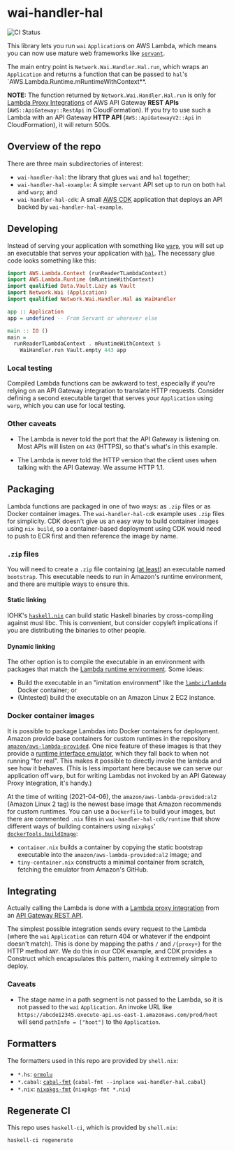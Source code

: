 # wai-handler-hal

![CI Status](https://github.com/tricycle/wai-handler-hal/actions/workflows/haskell-ci.yml/badge.svg)

This library lets you run `wai` `Application`s on AWS Lambda, which
means you can now use mature web frameworks like
[`servant`](https://hackage.haskell.org/package/servant).

The main entry point is `Network.Wai.Handler.Hal.run`, which wraps an
`Application` and returns a function that can be passed to `hal`'s
`AWS.Lambda.Runtime.mRuntimeWithContext**.

**NOTE:** The function returned by `Network.Wai.Handler.Hal.run` is
only for [Lambda Proxy
Integrations](https://docs.aws.amazon.com/apigateway/latest/developerguide/set-up-lambda-proxy-integrations.html)
of AWS API Gateway **REST APIs** (`AWS::ApiGateway::RestApi` in
CloudFormation). If you try to use such a Lambda with an API Gateway
**HTTP API** (`AWS::ApiGatewayV2::Api` in CloudFormation), it will
return 500s.

## Overview of the repo

There are three main subdirectories of interest:

* `wai-handler-hal`: the library that glues `wai` and `hal` together;
* `wai-handler-hal-example`: A simple `servant` API set up to run on
  both `hal` and `warp`; and
* `wai-handler-hal-cdk`: A small [AWS
  CDK](https://docs.aws.amazon.com/cdk/latest/guide/home.html)
  application that deploys an API backed by `wai-handler-hal-example`.

## Developing

Instead of serving your application with something like
[`warp`](https://hackage.haskell.org/package/warp), you will set up an
executable that serves your application with
[`hal`](https://hackage.haskell.org/package/hal). The necessary glue
code looks something like this:

```haskell
import AWS.Lambda.Context (runReaderTLambdaContext)
import AWS.Lambda.Runtime (mRuntimeWithContext)
import qualified Data.Vault.Lazy as Vault
import Network.Wai (Application)
import qualified Network.Wai.Handler.Hal as WaiHandler

app :: Application
app = undefined -- From Servant or wherever else

main :: IO ()
main =
  runReaderTLambdaContext . mRuntimeWithContext $
    WaiHandler.run Vault.empty 443 app
```

### Local testing

Compiled Lambda functions can be awkward to test, especially if you're
relying on an API Gateway integration to translate HTTP
requests. Consider defining a second executable target that serves
your `Application` using `warp`, which you can use for local
testing.

### Other caveats

* The Lambda is never told the port that the API Gateway is listening
  on. Most APIs will listen on `443` (HTTPS), so that's what's in this
  example.

* The Lambda is never told the HTTP version that the client uses when
  talking with the API Gateway. We assume HTTP 1.1.

## Packaging

Lambda functions are packaged in one of two ways: as `.zip` files or
as Docker container images. The `wai-handler-hal-cdk` example uses
`.zip` files for simplicity. CDK doesn't give us an easy way to build
container images using `nix build`, so a container-based deployment
using CDK would need to push to ECR first and then reference the image
by name.

### `.zip` files

You will need to create a `.zip` file containing ([at
least](https://docs.aws.amazon.com/lambda/latest/dg/runtimes-custom.html#runtimes-custom-build))
an executable named `bootstrap`. This executable needs to run in
Amazon's runtime environment, and there are multiple ways to ensure
this.

#### Static linking

IOHK's [`haskell.nix`](https://github.com/input-output-hk/haskell.nix)
can build static Haskell binaries by cross-compiling against musl
libc. This is convenient, but consider copyleft implications if you
are distributing the binaries to other people.

#### Dynamic linking

The other option is to compile the executable in an environment with
packages that match the [Lambda runtime
environment](https://docs.aws.amazon.com/lambda/latest/dg/lambda-runtimes.html). Some
ideas:

* Build the executable in an "imitation environment" like the [`lambci/lambda`](https://hub.docker.com/r/lambci/lambda) Docker container; or
* (Untested) build the executable on an Amazon Linux 2 EC2 instance.

### Docker container images

It is possible to package Lambdas into Docker containers for
deployment. Amazon provide base containers for custom runtimes in the
repository
[`amazon/aws-lambda-provided`](https://hub.docker.com/r/amazon/aws-lambda-provided/). One
nice feature of these images is that they provide a [runtime interface
emulator](https://docs.aws.amazon.com/lambda/latest/dg/images-test.html#images-test-AWSbase),
which they fall back to when not running "for real". This makes it
possible to directly invoke the lambda and see how it behaves. (This
is less important here because we can serve our application off
`warp`, but for writing Lambdas not invoked by an API Gateway Proxy
Integration, it's handy.)

At the time of writing (2021-04-06), the
`amazon/aws-lambda-provided:al2` (Amazon Linux 2 tag) is the newest
base image that Amazon recommends for custom runtimes. You can use a
`Dockerfile` to build your images, but there are commented `.nix`
files in `wai-handler-hal-cdk/runtime` that show different ways of
building containers using `nixpkgs`'
[`dockerTools.buildImage`](https://nixos.org/manual/nixpkgs/stable/#ssec-pkgs-dockerTools-buildImage):

* `container.nix` builds a container by copying the static bootstrap
  executable into the `amazon/aws-lambda-provided:al2` image; and
* `tiny-container.nix` constructs a minimal container from scratch,
  fetching the emulator from Amazon's GitHub.

## Integrating

Actually calling the Lambda is done with a [Lambda proxy
integration](https://docs.aws.amazon.com/apigateway/latest/developerguide/set-up-lambda-proxy-integrations.html)
from an [API Gateway REST
API](https://docs.aws.amazon.com/apigateway/latest/developerguide/apigateway-rest-api.html).

The simplest possible integration sends every request to the Lambda
(where the `wai` `Application` can return 404 or whatever if the
endpoint doesn't match). This is done by mapping the paths `/` and
`/{proxy+}` for the HTTP method `ANY`. We do this in our CDK example,
and CDK provides a Construct which encapsulates this pattern, making
it extremely simple to deploy.

### Caveats

* The stage name in a path segment is not passed to the Lambda, so it
  is not passed to the `wai` `Application`. An invoke URL like
  `https://abcde12345.execute-api.us-east-1.amazonaws.com/prod/hoot`
  will send `pathInfo = ["hoot"]` to the `Application`.

## Formatters

The formatters used in this repo are provided by `shell.nix`:

* `*.hs`: [`ormolu`](https://github.com/tweag/ormolu)
* `*.cabal`:
  [`cabal-fmt`](https://hackage.haskell.org/package/cabal-fmt)
  (`cabal-fmt --inplace wai-handler-hal.cabal`)
* `*.nix`:
  [`nixpkgs-fmt`](https://github.com/nix-community/nixpkgs-fmt)
  (`nixpkgs-fmt *.nix`)

## Regenerate CI

This repo uses `haskell-ci`, which is provided by `shell.nix`:

```shell
haskell-ci regenerate
```
